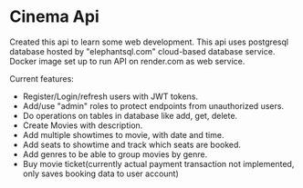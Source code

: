 # Cinema Api
Created this api to learn some web development.
This api uses postgresql database hosted by "elephantsql.com" cloud-based database service.
Docker image set up to run API on render.com as web service.

Current features:
* Register/Login/refresh users with JWT tokens.
* Add/use "admin" roles to protect endpoints from unauthorized users.
* Do operations on tables in database like add, get, delete.
* Create Movies with description.
* Add multiple showtimes to movie, with date and time. 
* Add seats to showtime and track which seats are booked.
* Add genres to be able to group movies by genre.
* Buy movie ticket(currently actual payment transaction not implemented, only saves booking data to user account)
